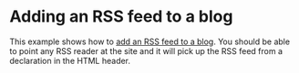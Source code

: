 # Adding an RSS feed to a blog

This example shows how to [add an RSS feed to a blog]. You should be
able to point any RSS reader at the site and it will pick up the RSS
feed from a declaration in the HTML header.

  [add an RSS feed to a blog]: https://squidfunk.github.io/mkdocs-material/setup/setting-up-a-blog/?h=#rss

